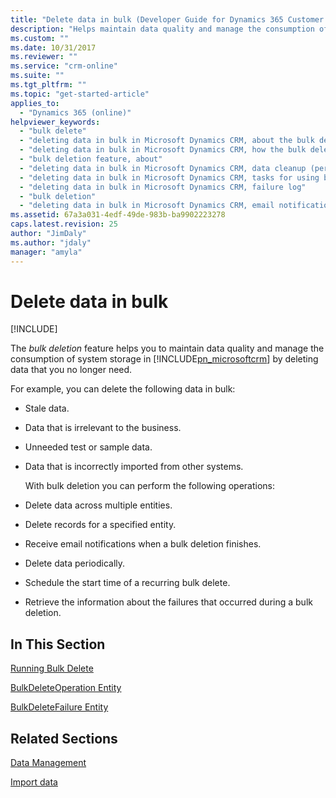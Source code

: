 ```yaml
---
title: "Delete data in bulk (Developer Guide for Dynamics 365 Customer Engagement) | MicrosoftDocs"
description: "Helps maintain data quality and manage the consumption of system storage by deleting data that is no longer needed."
ms.custom: ""
ms.date: 10/31/2017
ms.reviewer: ""
ms.service: "crm-online"
ms.suite: ""
ms.tgt_pltfrm: ""
ms.topic: "get-started-article"
applies_to: 
  - "Dynamics 365 (online)"
helpviewer_keywords: 
  - "bulk delete"
  - "deleting data in bulk in Microsoft Dynamics CRM, about the bulk deletion feature"
  - "deleting data in bulk in Microsoft Dynamics CRM, how the bulk deletion feature helps you delete multiple topics"
  - "bulk deletion feature, about"
  - "deleting data in bulk in Microsoft Dynamics CRM, data cleanup (periodic and scheduled)"
  - "deleting data in bulk in Microsoft Dynamics CRM, tasks for using bulk deletion"
  - "deleting data in bulk in Microsoft Dynamics CRM, failure log"
  - "bulk deletion"
  - "deleting data in bulk in Microsoft Dynamics CRM, email notifications"
ms.assetid: 67a3a031-4edf-49de-983b-ba9902223278
caps.latest.revision: 25
author: "JimDaly"
ms.author: "jdaly"
manager: "amyla"
---
```

# Delete data in bulk

[!INCLUDE[](../includes/cc_applies_to_update_9_0_0.md)]

The *bulk deletion* feature helps you to maintain data quality and manage the consumption of system storage in [!INCLUDE[pn_microsoftcrm](../includes/pn-microsoftcrm.md)] by deleting data that you no longer need.  
  
 For example, you can delete the following data in bulk:  
  
- Stale data.  
  
- Data that is irrelevant to the business.  
  
- Unneeded test or sample data.  
  
- Data that is incorrectly imported from other systems.  
  
  With bulk deletion you can perform the following operations:  
  
- Delete data across multiple entities.  
  
- Delete records for a specified entity.  
  
- Receive email notifications when a bulk deletion finishes.  
  
- Delete data periodically.  
  
- Schedule the start time of a recurring bulk delete.  
  
- Retrieve the information about the failures that occurred during a bulk deletion.  
  
## In This Section  
 [Running Bulk Delete](run-bulk-delete.md)  
  
 [BulkDeleteOperation Entity](entities/bulkdeleteoperation.md)  
  
 [BulkDeleteFailure Entity](entities/bulkdeletefailure.md)  
  
## Related Sections  

 [Data Management](manage-data.md)  
  
 [Import data](import-data.md)
